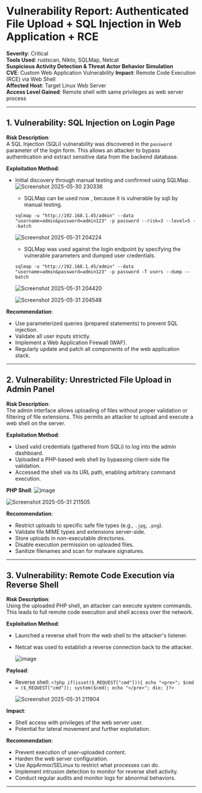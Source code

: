 # Vulnerability Report: Authenticated File Upload + SQL Injection in Web Application + RCE

**Severity**: Critical  
**Tools Used**: rustscan, Nikto, SQLMap, Netcat  
**Suspicious Activity Detection & Threat Actor Behavior Simulation**  
**CVE**: Custom Web Application Vulnerability
**Impact**: Remote Code Execution (RCE) via Web Shell  
**Affected Host**: Target Linux Web Server  
**Access Level Gained**: Remote shell with same privileges as web server process  

---

## 1. Vulnerability: SQL Injection on Login Page

**Risk Description**:  
A SQL Injection (SQLi) vulnerability was discovered in the `password` parameter of the login form. This allows an attacker to bypass authentication and extract sensitive data from the backend database.

**Exploitation Method**:
- Initial discovery through manual testing and confirmed using SQLMap.
  ![Screenshot 2025-05-30 230336](https://github.com/user-attachments/assets/2b691c47-a02e-47db-8b2b-e884e2648424)

  - SQLMap can be used now , because it is vulnerable by sqli by manual testing.
  
  `sqlmap -u "http://192.168.1.45/admin" --data "username=admin&password=admin123" -p password --risk=3 --level=5 --batch`

  ![Screenshot 2025-05-31 204224](https://github.com/user-attachments/assets/bac3fb25-9db2-4ad0-9045-bcb1d8645600)

  
  - SQLMap was used against the login endpoint by specifying the vulnerable parameters and dumped user credentials.
  
  `sqlmap -u "http://192.168.1.45/admin" --data "username=admin&password=admin123" -p password -T users --dump --batch`

  ![Screenshot 2025-05-31 204420](https://github.com/user-attachments/assets/cb14eb27-4781-4aaa-9a0d-59b3ee146c54)

  ![Screenshot 2025-05-31 204548](https://github.com/user-attachments/assets/2d6c0666-069e-48ae-bc5e-49b5fe7839bf)

  
**Recommendation**:
- Use parameterized queries (prepared statements) to prevent SQL injection.
- Validate all user inputs strictly.
- Implement a Web Application Firewall (WAF).
- Regularly update and patch all components of the web application stack.

---

## 2. Vulnerability: Unrestricted File Upload in Admin Panel

**Risk Description**:  
The admin interface allows uploading of files without proper validation or filtering of file extensions. This permits an attacker to upload and execute a web shell on the server.

**Exploitation Method**:
- Used valid credentials (gathered from SQLi) to log into the admin dashboard.
- Uploaded a PHP-based web shell by bypassing client-side file validation.
- Accessed the shell via its URL path, enabling arbitrary command execution.

**PHP Shell**:
 ![image](https://github.com/user-attachments/assets/ce4403a7-781f-41dc-aa93-61df724f5a5c)


![Screenshot 2025-05-31 211505](https://github.com/user-attachments/assets/d0255c20-dce6-4148-a152-5595500cc4ac)


**Recommendation**:
- Restrict uploads to specific safe file types (e.g., `.jpg`, `.png`).
- Validate file MIME types and extensions server-side.
- Store uploads in non-executable directories.
- Disable execution permission on uploaded files.
- Sanitize filenames and scan for malware signatures.

---

## 3. Vulnerability: Remote Code Execution via Reverse Shell

**Risk Description**:  
Using the uploaded PHP shell, an attacker can execute system commands. This leads to full remote code execution and shell access over the network.

**Exploitation Method**:
- Launched a reverse shell from the web shell to the attacker's listener.
- Netcat was used to establish a reverse connection back to the attacker.

  ![image](https://github.com/user-attachments/assets/33e5274a-76dc-49dc-b0c4-cb25c0236174)


**Payload**:
- Reverse shell: `<?php if(isset($_REQUEST["cmd"])){ echo "<pre>"; $cmd = ($_REQUEST["cmd"]); system($cmd); echo "</pre>"; die; }?>`

  ![Screenshot 2025-05-31 211904](https://github.com/user-attachments/assets/fda305c9-4c7e-4620-b1ad-d1d50f675444)


**Impact**:
- Shell access with privileges of the web server user.
- Potential for lateral movement and further exploitation.

**Recommendation**:
- Prevent execution of user-uploaded content.
- Harden the web server configuration.
- Use AppArmor/SELinux to restrict what processes can do.
- Implement intrusion detection to monitor for reverse shell activity.
- Conduct regular audits and monitor logs for abnormal behaviors.

---
